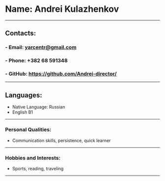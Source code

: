 # Name: Andrei Kulazhenkov
***
## Contacts: 
### - Email: yarcentr@gmail.com
### - Phone: +382 68 591348
### - GitHub: https://github.com/Andrei-director/
***
## Languages:
- Native Language: Russian
- English B1
***
### Personal Qualities:
- Communication skills, persistence, quick learner
***
### Hobbies and Interests:
- Sports, reading, traveling
***
